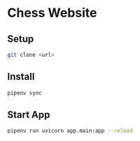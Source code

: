 # Chess Website

## Setup

```sh
git clone <url>
```

## Install

```sh
pipenv sync
```

## Start App

```sh
pipenv run uvicorn app.main:app --reload
```
